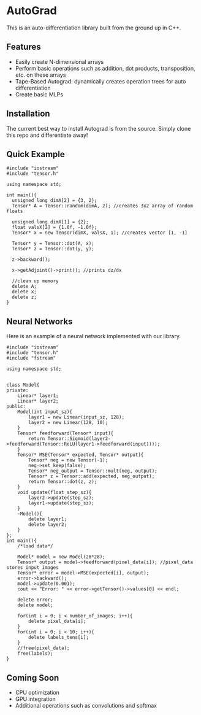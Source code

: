 # AutoGrad
This is an auto-differentiation library built from the ground up in C++.
## Features
+ Easily create N-dimensional arrays  
+ Perform basic operations such as addition, dot products, transposition, etc. on these arrays  
+ Tape-Based Autograd: dynamically creates operation trees for auto differentiation  
+ Create basic MLPs
## Installation
The current best way to install Autograd is from the source. Simply clone this repo and differentiate away!
## Quick Example
```
#include "iostream"
#include "tensor.h"

using namespace std;

int main(){
  unsigned long dimA[2] = {3, 2};
  Tensor* A = Tensor::random(dimA, 2); //creates 3x2 array of random floats
    
  unsigned long dimX[1] = {2};
  float valsX[2] = {1.0f, -1.0f};
  Tensor* x = new Tensor(dimX, valsX, 1); //creates vector [1, -1]

  Tensor* y = Tensor::dot(A, x);
  Tensor* z = Tensor::dot(y, y);

  z->backward();

  x->getAdjoint()->print(); //prints dz/dx

  //clean up memory
  delete A;
  delete x;
  delete z;
}
```
## Neural Networks
Here is an example of a neural network implemented with our library.
```
#include "iostream"
#include "tensor.h"
#include "fstream"

using namespace std;


class Model{
private:
    Linear* layer1;
    Linear* layer2;
public:
    Model(int input_sz){
        layer1 = new Linear(input_sz, 128);
        layer2 = new Linear(128, 10);
    }
    Tensor* feedforward(Tensor* input){
        return Tensor::Sigmoid(layer2->feedforward(Tensor::ReLU(layer1->feedforward(input))));
    }
    Tensor* MSE(Tensor* expected, Tensor* output){
        Tensor* neg = new Tensor(-1);
        neg->set_keep(false);
        Tensor* neg_output = Tensor::mult(neg, output);
        Tensor* z = Tensor::add(expected, neg_output);
        return Tensor::dot(z, z);
    }
    void update(float step_sz){
        layer2->update(step_sz);
        layer1->update(step_sz);
    }
    ~Model(){
        delete layer1;
        delete layer2;
    }
};
int main(){
    /*load data*/

    Model* model = new Model(28*28);
    Tensor* output = model->feedforward(pixel_data[i]); //pixel_data stores input images
    Tensor* error = model->MSE(expected[i], output);
    error->backward();
    model->update(0.001);
    cout << "Error: " << error->getTensor()->values[0] << endl;
    
    delete error;
    delete model;
    
    for(int i = 0; i < number_of_images; i++){
        delete pixel_data[i];
    }
    for(int i = 0; i < 10; i++){
        delete labels_tens[i];
    }
    //free(pixel_data);
    free(labels);
}
```
## Coming Soon
+ CPU optimization
+ GPU integration
+ Additional operations such as convolutions and softmax
